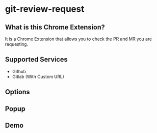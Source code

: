 # git-review-request

## What is this Chrome Extension?
It is a Chrome Extension that allows you to check the PR and MR you are requesting.

## Supported Services
 * Github
 * Gitlab (With Custom URL)

## Options

## Popup

## Demo
